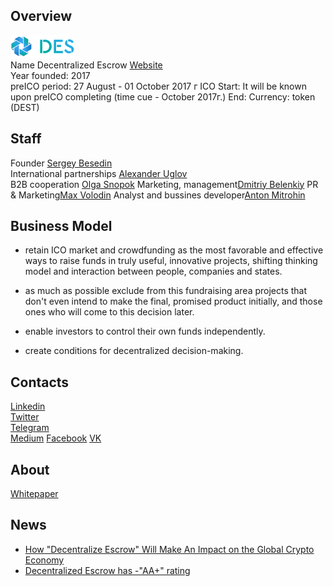 ## Overview
![Decentralized Escrow logo](../projects/logo/decentralized_escrow.png)  
Name  Decentralized Escrow
[Website](https://descrow.org/)   
Year founded:  2017  
preICO period: 27 August - 01 October 2017 г
ICO Start: It will be known upon preICO completing (time cue - October 2017г.)
End: 
Currency: token (DEST)	 
## Staff 
Founder [Sergey Besedin](../people/sergey_besedin.md)  
International partnerships [Alexander Uglov](../people/alexander_uglov.md)  
B2B cooperation [Olga Snopok](../people/olga_snopok.md)
Marketing, management[Dmitriy Belenkiy](../people/dmitriy_belenkiy.md)
PR & Marketing[Max Volodin](../people/max_volodin.md)
Analyst and bussines developer[Anton Mitrohin](../people/anton_mitrohin.md)
## Business Model
 - retain ICO market and crowdfunding as the most favorable and effective ways to raise funds in truly useful, innovative projects, shifting thinking model and interaction between people, companies and states. 

- as much as possible exclude from this fundraising area projects that don't even intend to make the final, promised product initially, and those ones who will come to this decision later. 

- enable investors to control their own funds independently. 

- create conditions for decentralized decision-making. 

## Contacts    
[Linkedin](https://www.linkedin.com/company-beta/18142266/)  
[Twitter](https://twitter.com/Descrow3)   
[Telegram](https://t.me/descrow)   
[Medium](https://medium.com/@Descrow)
[Facebook](https://www.facebook.com/descrow3/)
[VK](https://vk.com/descrow)
  
## About 
[Whitepaper](https://goo.gl/4ojddJ)

## News 
* [How "Decentralize Escrow" Will Make An Impact on the Global Crypto Economy](decentralized_escrow_04-09-17.md)
* [Decentralized Escrow has -"AA+" rating](decentralized_escrow_04-09-17.md)